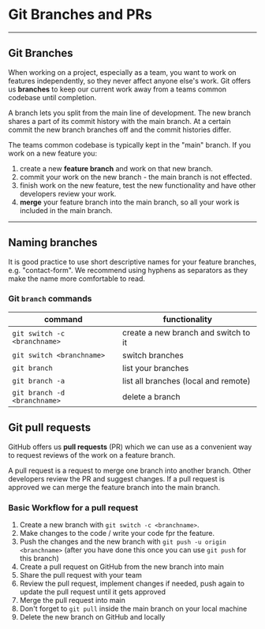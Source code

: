 # Git Branches and PRs

---

## Git Branches

When working on a project, especially as a team, you want to work on features independently, so they
never affect anyone else's work. Git offers us **branches** to keep our current work away from a
teams common codebase until completion.

A branch lets you split from the main line of development. The new branch shares a part of its
commit history with the main branch. At a certain commit the new branch branches off and the commit
histories differ.

The teams common codebase is typically kept in the "main" branch. If you work on a new feature you:

1. create a new **feature branch** and work on that new branch.
2. commit your work on the new branch - the main branch is not effected.
3. finish work on the new feature, test the new functionality and have other developers review your
   work.
4. **merge** your feature branch into the main branch, so all your work is included in the main
   branch.

---

## Naming branches

It is good practice to use short descriptive names for your feature branches, e.g. "contact-form".
We recommend using hyphens as separators as they make the name more comfortable to read.

### Git `branch` commands

| command                      | functionality                        |
| ---------------------------- | ------------------------------------ |
| `git switch -c <branchname>` | create a new branch and switch to it |
| `git switch <branchname>`    | switch branches                      |
| `git branch`                 | list your branches                   |
| `git branch -a`              | list all branches (local and remote) |
| `git branch -d <branchname>` | delete a branch                      |

## Git pull requests

GitHub offers us **pull requests** (PR) which we can use as a convenient way to request reviews of
the work on a feature branch.

A pull request is a request to merge one branch into another branch. Other developers review the PR
and suggest changes. If a pull request is approved we can merge the feature branch into the main
branch.

### Basic Workflow for a pull request

1. Create a new branch with `git switch -c <branchname>`.
2. Make changes to the code / write your code fpr the feature.
3. Push the changes and the new branch with `git push -u origin <branchname>` (after you have done
   this once you can use `git push` for this branch)
4. Create a pull request on GitHub from the new branch into main
5. Share the pull request with your team
6. Review the pull request, implement changes if needed, push again to update the pull request until
   it gets approved
7. Merge the pull request into main
8. Don't forget to `git pull` inside the main branch on your local machine
9. Delete the new branch on GitHub and locally
